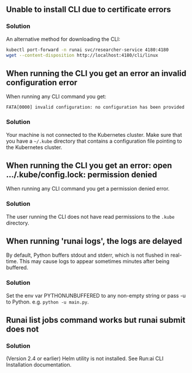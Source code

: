 ## Unable to install CLI due to certificate errors


### Solution

An alternative method for downloading the CLI:

``` bash
kubectl port-forward -n runai svc/researcher-service 4180:4180
wget --content-disposition http://localhost:4180/cli/linux
```

## When running the CLI you get an error an invalid configuration error

When running any CLI command you get:

    FATA[0000] invalid configuration: no configuration has been provided

### Solution

Your machine is not connected to the Kubernetes cluster. Make sure that you have a `~/.kube` directory that contains a configuration file pointing to the Kubernetes cluster.

## When running the CLI you get an error: open .../.kube/config.lock: permission denied

When running any CLI command you get a permission denied error.

### Solution

The user running the CLI does not have read permissions to the `.kube` directory.

## When running 'runai logs', the logs are delayed

By default, Python buffers stdout and stderr, which is not flushed in real-time. This may cause logs to appear sometimes minutes after being buffered.

### Solution

Set the env var PYTHONUNBUFFERED to any non-empty string or pass -u to Python. e.g. `python -u main.py`.

## Runai list jobs command works but runai submit does not

### Solution 

(Version 2.4 or earlier) Helm utility is not installed. See Run:ai CLI Installation documentation. 